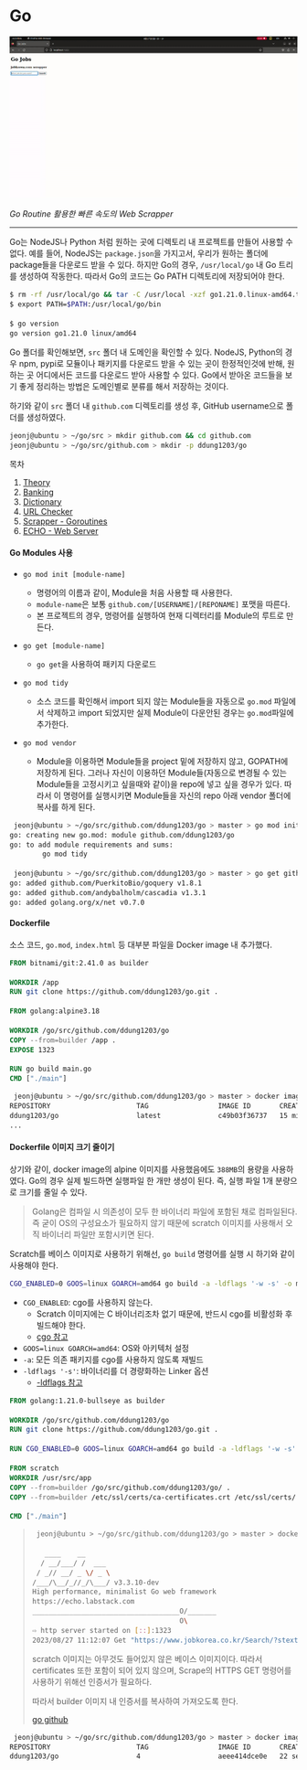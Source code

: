 # Go

![Go](./go.gif)

*Go Routine 활용한 빠른 속도의 Web Scrapper*

---

Go는 NodeJS나 Python 처럼 원하는 곳에 디렉토리 내 프로젝트를 만들어 사용할 수 없다. 예를 들어, NodeJS는 `package.json`을 가지고서, 우리가 원하는 폴더에 package들을 다운로드 받을 수 있다. 하지만 Go의 경우, `/usr/local/go` 내 Go 트리를 생성하여 작동한다. 따라서 Go의 코드는 Go PATH 디렉토리에 저장되어야 한다.

```bash
$ rm -rf /usr/local/go && tar -C /usr/local -xzf go1.21.0.linux-amd64.tar.gz
$ export PATH=$PATH:/usr/local/go/bin

$ go version
go version go1.21.0 linux/amd64
```

Go 폴더를 확인해보면, `src` 폴더 내 도메인을 확인할 수 있다. NodeJS, Python의 경우 npm, pypi로 모듈이나 패키지를 다운로드 받을 수 있는 곳이 한정적인것에 반해, 원하는 곳 어디에서든 코드를 다운로드 받아 사용할 수 있다. Go에서 받아온 코드들을 보기 좋게 정리하는 방법은 도메인별로 분류를 해서 저장하는 것이다.

하기와 같이 `src` 폴더 내 `github.com` 디렉토리를 생성 후, GitHub username으로 폴더를 생성하였다.

```bash
jeonj@ubuntu > ~/go/src > mkdir github.com && cd github.com
jeonj@ubuntu > ~/go/src/github.com > mkdir -p ddung1203/go
```

목차

1. [Theory](./theory/README.md)
2. [Banking](./accounts/README.md)
3. [Dictionary](./mydict/README.md)
4. [URL Checker](./urlchecker/README.md)
5. [Scrapper - Goroutines](./scrapper/README.md)
6. [ECHO - Web Server](./echo/README.md)


#### Go Modules 사용

- `go mod init [module-name]`
  - 명령어의 이름과 같이, Module을 처음 사용할 때 사용한다.
  - `module-name`은 보통 `github.com/[USERNAME]/[REPONAME]` 포맷을 따른다.
  - 본 프로젝트의 경우, 명령어를 실행하여 현재 디렉터리를 Module의 루트로 만든다.

- `go get [module-name]`
  - `go get`을 사용하여 패키지 다운로드

- `go mod tidy`
  - 소스 코드를 확인해서 import 되지 않는 Module들을 자동으로 `go.mod` 파일에서 삭제하고 import 되었지만 실제 Module이 다운안된 경우는 `go.mod`파일에 추가한다.

- `go mod vendor`
  - Module을 이용하면 Module들을 project 밑에 저장하지 않고, GOPATH에 저장하게 된다. 그러나 자신이 이용하던 Module들(자동으로 변경될 수 있는 Module들을 고정시키고 싶을때와 같이)을 repo에 넣고 싶을 경우가 있다. 따라서 이 명령어를 실행시키면 Module들을 자신의 repo 아래 vendor 폴더에 복사를 하게 된다.

```bash
 jeonj@ubuntu > ~/go/src/github.com/ddung1203/go > master > go mod init                          
go: creating new go.mod: module github.com/ddung1203/go
go: to add module requirements and sums:
        go mod tidy

 jeonj@ubuntu > ~/go/src/github.com/ddung1203/go > master > go get github.com/PuerkitoBio/goquery
go: added github.com/PuerkitoBio/goquery v1.8.1
go: added github.com/andybalholm/cascadia v1.3.1
go: added golang.org/x/net v0.7.0
```

#### Dockerfile

소스 코드, `go.mod`, `index.html` 등 대부분 파일을 Docker image 내 추가했다.

```Dockerfile
FROM bitnami/git:2.41.0 as builder

WORKDIR /app
RUN git clone https://github.com/ddung1203/go.git .

FROM golang:alpine3.18

WORKDIR /go/src/github.com/ddung1203/go
COPY --from=builder /app .
EXPOSE 1323

RUN go build main.go
CMD ["./main"]
```

```bash
 jeonj@ubuntu > ~/go/src/github.com/ddung1203/go > master > docker images
REPOSITORY                     TAG                 IMAGE ID       CREATED             SIZE
ddung1203/go                   latest              c49b03f36737   15 minutes ago      388MB
...
```

#### Dockerfile 이미지 크기 줄이기

상기와 같이, docker image의 alpine 이미지를 사용했음에도 `388MB`의 용량을 사용하였다. Go의 경우 실제 빌드하면 실행파일 한 개만 생성이 된다. 즉, 실행 파일 1개 분량으로 크기를 줄일 수 있다.

> Golang은 컴파일 시 의존성이 모두 한 바이너리 파일에 포함된 채로 컴파일된다. 즉 굳이 OS의 구성요소가 필요하지 않기 때문에 scratch 이미지를 사용해서 오직 바이너리 파일만 포함시키면 된다.

Scratch를 베이스 이미지로 사용하기 위해선, `go build` 명령어를 실행 시 하기와 같이 사용해야 한다.

```bash
CGO_ENABLED=0 GOOS=linux GOARCH=amd64 go build -a -ldflags '-w -s' -o main main.go
```

- `CGO_ENABLED`: cgo를 사용하지 않는다.
  - Scratch 이미지에는 C 바이너리조차 없기 때문에, 반드시 cgo를 비활성화 후 빌드해야 한다.
  - [cgo 참고](https://pkg.go.dev/cmd/cgo)
- `GOOS=linux GOARCH=amd64`: OS와 아키텍처 설정
- `-a`: 모든 의존 패키지를 cgo를 사용하지 않도록 재빌드
- `-ldflags '-s'`: 바이너리를 더 경량화하는 Linker 옵션
  - [-ldflags 참고](https://groups.google.com/g/golang-korea/c/bP3ejliyiqQ/m/igHLKFBfX1gJ?pli=1)


```Dockerfile
FROM golang:1.21.0-bullseye as builder

WORKDIR /go/src/github.com/ddung1203/go
RUN git clone https://github.com/ddung1203/go.git .

RUN CGO_ENABLED=0 GOOS=linux GOARCH=amd64 go build -a -ldflags '-w -s' -o main main.go

FROM scratch
WORKDIR /usr/src/app
COPY --from=builder /go/src/github.com/ddung1203/go/ .
COPY --from=builder /etc/ssl/certs/ca-certificates.crt /etc/ssl/certs/

CMD ["./main"]
```

> ```bash
>  jeonj@ubuntu > ~/go/src/github.com/ddung1203/go > master > docker run -p 1323:1323 ddung1203/go:3
> 
>    ____    __
>   / __/___/ /  ___
>  / _// __/ _ \/ _ \
> /___/\__/_//_/\___/ v3.3.10-dev
> High performance, minimalist Go web framework
> https://echo.labstack.com
> ____________________________________O/_______
>                                     O\
> ⇨ http server started on [::]:1323
> 2023/08/27 11:12:07 Get "https://www.jobkorea.co.kr/Search/?stext=kubernetes": tls: failed to verify certificate: x509: certificate signed by unknown authority
> ```
> 
> scratch 이미지는 아무것도 들어있지 않은 베이스 이미지이다. 따라서 certificates 또한 포함이 되어 있지 않으며, Scrape의 HTTPS GET 명령어를 사용하기 위해선 인증서가 필요하다.
> 
> 따라서 builder 이미지 내 인증서를 복사하여 가져오도록 한다.
> 
> [go github](https://github.com/google/go-github/issues/1049#issuecomment-1023836581)


```bash
 jeonj@ubuntu > ~/go/src/github.com/ddung1203/go > master > docker images                         
REPOSITORY                     TAG                 IMAGE ID       CREATED             SIZE
ddung1203/go                   4                   aeee414dce0e   22 seconds ago      6.44MB
```
